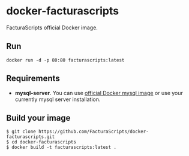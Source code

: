 # docker-facturascripts
FacturaScripts official Docker image.

## Run
```
docker run -d -p 80:80 facturascripts:latest
```

## Requirements
* **mysql-server**. You can use [official Docker mysql image](https://hub.docker.com/_/mysql) or use your currently mysql server installation.
​
## Build your image
```
$ git clone https://github.com/FacturaScripts/docker-facturascripts.git
$ cd docker-facturascripts
$ docker build -t facturascripts:latest .
```
